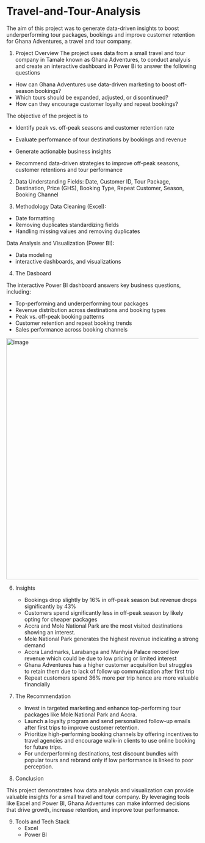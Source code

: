 # Travel-and-Tour-Analysis
The aim of this project was to generate data-driven insights to boost underperforming tour packages, bookings and improve customer retention for Ghana Adventures, a travel and tour company.

1. Project Overview
The project uses data from a small travel and tour company in Tamale known as Ghana Adventures, to conduct analyuis and create an interactive dashboard in Power Bi to answer the following questions
- How can Ghana Adventures use data-driven marketing to boost off-season bookings? 
- Which tours should be expanded, adjusted, or discontinued? 
- How can they encourage customer loyalty and repeat bookings?

The objective of the project is to 
- Identify peak vs. off-peak seasons and customer retention rate

- Evaluate performance of tour destinations by bookings and revenue

- Generate actionable business insights  

- Recommend data-driven strategies to improve off-peak seasons, customer retentions and tour performance


2. Data Understanding 
Fields: Date, Customer ID, Tour Package, Destination, Price (GHS), Booking Type, Repeat Customer, Season, Booking Channel

3. Methodology
Data Cleaning (Excel):

 - Date formatting
 - Removing duplicates standardizing fields
 - Handling missing values and removing duplicates

Data Analysis and Visualization (Power BI): 
- Data modeling
- interactive dashboards, and visualizations

4. The Dasboard

The interactive Power BI dashboard answers key business questions, including:

- Top-performing and underperforming tour packages
- Revenue distribution across destinations and booking types
- Peak vs. off-peak booking patterns
- Customer retention and repeat booking trends
- Sales performance across booking channels

<img width="1220" height="631" alt="image" src="https://github.com/user-attachments/assets/37b6b173-bd7d-49d1-a5b7-a12a8508ee10" />

  
6. Insights
   
    - Bookings drop slightly by 16% in off-peak season but revenue drops significantly by 43%
    - Customers spend significantly less in off-peak season by likely opting for cheaper packages
    - Accra and Mole National Park are the most visited destinations showing an interest.
    - Mole National Park generates the highest revenue indicating a strong demand
    - Accra Landmarks, Larabanga and Manhyia Palace record low revenue which could be due to low pricing or limited interest
    - Ghana Adventures has a higher customer acquisition but struggles to retain them due to lack of follow up communication after first trip
    - Repeat customers spend 36% more per trip hence are more valuable financially

7. The Recommendation

   - Invest in targeted marketing and enhance top-performing tour packages like Mole National Park and Accra.
   - Launch a loyalty program and send personalized follow-up emails after first trips to improve customer retention.
   - Prioritize high-performing booking channels by offering incentives to travel agencies and encourage walk-in clients to use online booking for future trips.
   - For underperforming destinations, test discount bundles with popular tours and rebrand only if low performance is linked to poor perception.

8. Conclusion

This project demonstrates how data analysis and visualization can provide valuable insights for a small travel and tour company. By leveraging tools like Excel and Power BI, Ghana Adventures can make informed decisions that drive growth, increase retention, and improve tour performance.

9. Tools and Tech Stack
   - Excel
   - Power BI
